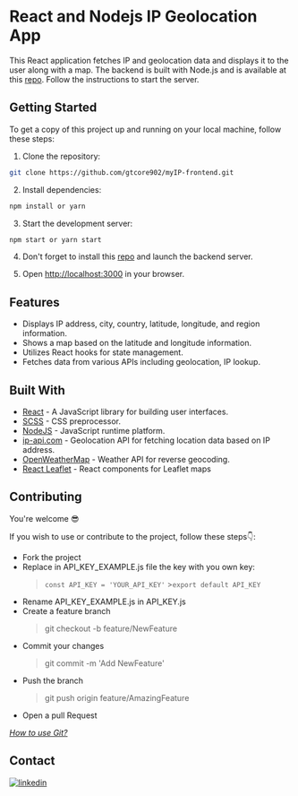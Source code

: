 # React and Nodejs IP Geolocation App

This React application fetches IP and geolocation data and displays it to the user along with a map.
The backend is built with Node.js and is available at this [repo](https://github.com/gtcore902/myIP-backend).
Follow the instructions to start the server.

## Getting Started

To get a copy of this project up and running on your local machine, follow these steps:

1. Clone the repository:

```bash
git clone https://github.com/gtcore902/myIP-frontend.git
```

2. Install dependencies:

```bash
npm install or yarn
```

3. Start the development server:

```bash
npm start or yarn start
```

4. Don't forget to install this [repo](https://github.com/gtcore902/myIP-backend) and launch the backend server.

5. Open [http://localhost:3000](http://localhost:3000) in your browser.

## Features

- Displays IP address, city, country, latitude, longitude, and region information.
- Shows a map based on the latitude and longitude information.
- Utilizes React hooks for state management.
- Fetches data from various APIs including geolocation, IP lookup.

## Built With

- [React](https://reactjs.org/) - A JavaScript library for building user interfaces.
- [SCSS](https://sass-lang.com/) - CSS preprocessor.
- [NodeJS](https://nodejs.org/en) - JavaScript runtime platform.
- [ip-api.com](http://ip-api.com/) - Geolocation API for fetching location data based on IP address.
- [OpenWeatherMap](https://openweathermap.org/) - Weather API for reverse geocoding.
- [React Leaflet](https://react-leaflet.js.org/) - React components for Leaflet maps

## Contributing

You're welcome :sunglasses:

If you wish to use or contribute to the project, follow these steps:point_down::

- Fork the project
- Replace in API_KEY_EXAMPLE.js file the key with you own key:
  > `const API_KEY = 'YOUR_API_KEY'` >`export default API_KEY`
- Rename API_KEY_EXAMPLE.js in API_KEY.js
- Create a feature branch
  > git checkout -b feature/NewFeature
- Commit your changes
  > git commit -m 'Add NewFeature'
- Push the branch
  > git push origin feature/AmazingFeature
- Open a pull Request

_[How to use Git?](https://docs.github.com/fr/get-started/using-git/about-git)_

## Contact

[![linkedin](https://img.shields.io/badge/LinkedIn-0077B5?style=for-the-badge&logo=linkedin&logoColor=white)](https://linkedin.com/in/ga%C3%ABtan-tremois-a956a91a3)
